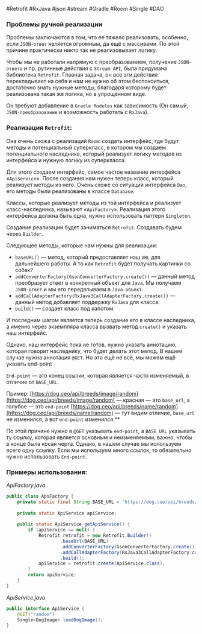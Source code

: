 #Retrofit #RxJava #json #stream #Gradle #Room #Single #DAO 
### Проблемы ручной реализации

Проблемы заключаются в том, что ее тяжело реализовать, особенно, если `JSON-ответ` является огромным, да ещё с массивами. По этой причине практически никто так не реализовывает логику.

Чтобы мы не работали напрямую с преобразованием, получение `JSON-ответа` и пр. рутинные действия с `Stream API`, была придумана библиотека `Retrofit`. Главная задача, он все эти действия перекладывает на себя и нам не нужно об этом беспокоиться, достаточно знать нужные методы, благодаря которому будет реализована такая же логика, но в упрощенном виде. 

Он требуют добавление в `Gradle Modules` как зависимость (Он самый, `JSON-преобразование` и возможность работать с `RxJava`).
### Реализация `Retrofit`:

Она очень схожа с реализаций `Room`: создать интерфейс, где будут методы и потенциальный суперкласс, в котором мы создаем потенциального наследника, который реализует логику методов из интерфейса и нужную логику из суперкласса.

Для этого создаем интерфейс, самое частое название интерфейса «`ApiService`». После создания нам нужен теперь класс, который реализует методы из него. Очень схоже со ситуаций интерфейса `Dao`, его методы были реализованы в классе `Database`. 

Классы, которые реализует методы из той интерфейса и реализует класс-наследника, называют «`ApiFactory`». Реализация этого интерфейса должна быть одна, нужно использовать паттерн `Singleton`. 

Создание реализации будет заниматься `Retrofit`. Создавать будем через `Builder`.

Следующее методы, которые нам нужны для реализации:

- `baseURL()` — метод, который предоставляет наш `URL` для дальнейшего работы. А то как `Retrofit` будет получать картинки со собак?
- `addConverterFactory(GsonConverterFactory.create())` — данный метод преобразует ответ в конкретный объект для `Java`. Мы получаем `JSON-ответ` и мы его переделываем в `Java-объект`.
- `addCallAdapterFactory(RxJava3CallAdapterFactory.create())` — данный метод добавляет поддержку `RxJava` для класса.
- `build()` — создает класс под капотом.

И последним шагом является теперь создание его в классе наследника, а именно через экземпляра класса вызвать метод `create()` и указать наш интерфейс.

Однако, наш интерфейс пока не готов, нужно указать аннотацию, которая говорит наследнику, что будет делать этот метод. В нашем случае нужна аннотация `@GET`. Но это ещё не всё, мы можем ещё указать end-point

`End-point` — это конец ссылки, которая является часто изменяемый, в отличие от `BASE_URL`.

Пример:
[https://dog.ceo/api/breeds/image/random](https://dog.ceo/api/breeds/image/random) — красная — это `base_url`, а голубое — это `end-point`
[https://dog.ceo/api/breeds/name/random](https://dog.ceo/api/breeds/name/random) — тут видим отличие, `base_url` не изменился, а вот `end-point` изменился.**

По этой причине нужно в `@GET` указывать `end-point`, а `BASE_URL` указывать ту ссылку, которая является основным и неизменяемым, важно, чтобы в конце была косая черта. Однако, в нашем случае мы используем всего одну ссылку. Если мы используем много ссылок, то обязательно нужно использовать `End-point`.
### Примеры использования:

*ApiFactory.java*
```java
public class ApiFactory {  
    private static final String BASE_URL = "https://dog.ceo/api/breeds/image/";  
  
    private static ApiService apiService;  
  
    public static ApiService getApiService() {  
        if (apiService == null) {  
            Retrofit retrofit = new Retrofit.Builder()  
                    .baseUrl(BASE_URL)  
                    .addConverterFactory(GsonConverterFactory.create())  
                    .addCallAdapterFactory(RxJava3CallAdapterFactory.create())  
                    .build();  
            apiService = retrofit.create(ApiService.class);  
        }  
        return apiService;  
    }  
}
```

*ApiService.java*
```java
public interface ApiService {  
    @GET("random")  
    Single<DogImage> loadDogImage();  
}
```
